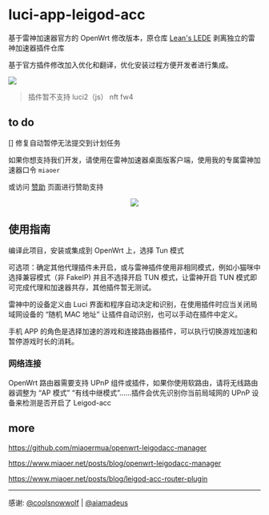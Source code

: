 # luci-app-leigod-acc

基于雷神加速器官方的 OpenWrt 修改版本，原仓库 [Lean's LEDE](https://github.com/coolsnowwolf/lede/tree/master/package/lean) 剥离独立的雷神加速器插件仓库

基于官方插件修改加入优化和翻译，优化安装过程方便开发者进行集成。

![](https://fastly.jsdelivr.net/gh/miaoermua/static@main/blog/24-08-13/catwrt-v24.9-leigod.webp)

> 插件暂不支持 luci2（js） nft fw4

## to do

[] 修复自动暂停无法提交到计划任务

如果你想支持我们开发，请使用在雷神加速器桌面版客户端，使用我的专属雷神加速器口令 `miaoer`

或访问 [赞助](https://www.miaoer.net/sponsor) 页面进行赞助支持

<p align="center">
<img src="https://fastly.jsdelivr.net/gh/miaoermua/static@main/images/sponsor-leigod.webp">
</p>


## 使用指南

编译此项目，安装或集成到 OpenWrt 上，选择 Tun 模式

可选项：确定其他代理插件未开启，或与雷神插件使用非相同模式，例如小猫咪中选择兼容模式（非 FakeIP) 并且不选择开启 TUN 模式，让雷神开启 TUN 模式即可完成代理和加速器共存，其他插件暂无测试。

雷神中的设备定义由 Luci 界面和程序自动决定和识别，在使用插件时应当关闭局域网设备的 “随机 MAC 地址” 让插件自动识别，也可以手动在插件中定义。

手机 APP 的角色是选择加速的游戏和连接路由器插件，可以执行切换游戏加速和暂停游戏时长的消耗。

### 网络连接

OpenWrt 路由器需要支持 UPnP 组件或插件，如果你使用软路由，请将无线路由器调整为 “AP 模式” “有线中继模式”……插件会优先识别你当前局域网的 UPnP 设备来检测是否开启了 Leigod-acc

## more

https://github.com/miaoermua/openwrt-leigodacc-manager

https://www.miaoer.net/posts/blog/openwrt-leigodacc-manager

https://www.miaoer.net/posts/blog/leigod-acc-router-plugin

---

感谢: [@coolsnowwolf](https://github.com/coolsnowwolf) | [@aiamadeus](https://github.com/aiamadeus)
